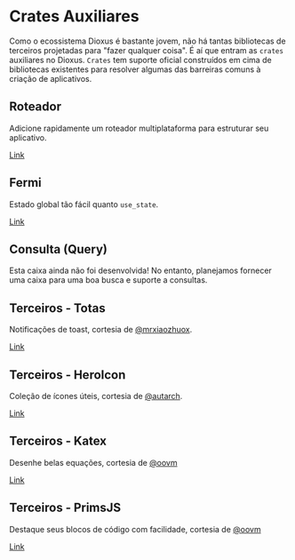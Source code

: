 # Crates Auxiliares

Como o ecossistema Dioxus é bastante jovem, não há tantas bibliotecas de terceiros projetadas para "fazer qualquer coisa". É aí que entram as `crates` auxiliares no Dioxus. `Crates` tem suporte oficial construídos em cima de bibliotecas existentes para resolver algumas das barreiras comuns à criação de aplicativos.

## Roteador

Adicione rapidamente um roteador multiplataforma para estruturar seu aplicativo.

[Link](https://github.com/DioxusLabs/dioxus/tree/master/packages/router)

## Fermi

Estado global tão fácil quanto `use_state`.

[Link](https://github.com/DioxusLabs/dioxus/tree/master/packages/fermi)

## Consulta (Query)

Esta caixa ainda não foi desenvolvida! No entanto, planejamos fornecer uma caixa para uma boa busca e suporte a consultas.

## Terceiros - Totas

Notificações de toast, cortesia de [@mrxiaozhuox](https://github.com/mrxiaozhuox).

[Link](https://github.com/mrxiaozhuox/dioxus-toast)

## Terceiros - HeroIcon

Coleção de ícones úteis, cortesia de [@autarch](https://github.com/autarch).

[Link](https://github.com/houseabsolute/dioxus-heroicons)

## Terceiros - Katex

Desenhe belas equações, cortesia de [@oovm](https://github.com/oovm)

[Link](https://github.com/oovm/katex-wasm/tree/dev/projects/dioxus-katex)

## Terceiros - PrimsJS

Destaque seus blocos de código com facilidade, cortesia de [@oovm](https://github.com/oovm)

[Link](https://github.com/oovm/katex-wasm/tree/dev/projects/dioxus-katex)
